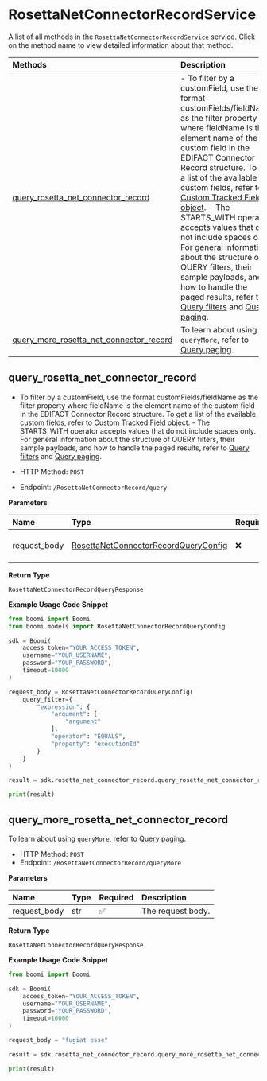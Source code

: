# RosettaNetConnectorRecordService

A list of all methods in the `RosettaNetConnectorRecordService` service. Click on the method name to view detailed information about that method.

| Methods                                                                             | Description                                                                                                                                                                                                                                                                                                                                                                                                                                                                                                                                                                                                                             |
| :---------------------------------------------------------------------------------- | :-------------------------------------------------------------------------------------------------------------------------------------------------------------------------------------------------------------------------------------------------------------------------------------------------------------------------------------------------------------------------------------------------------------------------------------------------------------------------------------------------------------------------------------------------------------------------------------------------------------------------------------- |
| [query_rosetta_net_connector_record](#query_rosetta_net_connector_record)           | - To filter by a customField, use the format customFields/fieldName as the filter property where fieldName is the element name of the custom field in the EDIFACT Connector Record structure. To get a list of the available custom fields, refer to [Custom Tracked Field object](#tag/CustomTrackedField). - The STARTS_WITH operator accepts values that do not include spaces only. For general information about the structure of QUERY filters, their sample payloads, and how to handle the paged results, refer to [Query filters](#section/Introduction/Query-filters) and [Query paging](#section/Introduction/Query-paging). |
| [query_more_rosetta_net_connector_record](#query_more_rosetta_net_connector_record) | To learn about using `queryMore`, refer to [Query paging](#section/Introduction/Query-paging).                                                                                                                                                                                                                                                                                                                                                                                                                                                                                                                                          |

## query_rosetta_net_connector_record

- To filter by a customField, use the format customFields/fieldName as the filter property where fieldName is the element name of the custom field in the EDIFACT Connector Record structure. To get a list of the available custom fields, refer to [Custom Tracked Field object](#tag/CustomTrackedField). - The STARTS_WITH operator accepts values that do not include spaces only. For general information about the structure of QUERY filters, their sample payloads, and how to handle the paged results, refer to [Query filters](#section/Introduction/Query-filters) and [Query paging](#section/Introduction/Query-paging).

- HTTP Method: `POST`
- Endpoint: `/RosettaNetConnectorRecord/query`

**Parameters**

| Name         | Type                                                                                      | Required | Description       |
| :----------- | :---------------------------------------------------------------------------------------- | :------- | :---------------- |
| request_body | [RosettaNetConnectorRecordQueryConfig](../models/RosettaNetConnectorRecordQueryConfig.md) | ❌       | The request body. |

**Return Type**

`RosettaNetConnectorRecordQueryResponse`

**Example Usage Code Snippet**

```python
from boomi import Boomi
from boomi.models import RosettaNetConnectorRecordQueryConfig

sdk = Boomi(
    access_token="YOUR_ACCESS_TOKEN",
    username="YOUR_USERNAME",
    password="YOUR_PASSWORD",
    timeout=10000
)

request_body = RosettaNetConnectorRecordQueryConfig(
    query_filter={
        "expression": {
            "argument": [
                "argument"
            ],
            "operator": "EQUALS",
            "property": "executionId"
        }
    }
)

result = sdk.rosetta_net_connector_record.query_rosetta_net_connector_record(request_body=request_body)

print(result)
```

## query_more_rosetta_net_connector_record

To learn about using `queryMore`, refer to [Query paging](#section/Introduction/Query-paging).

- HTTP Method: `POST`
- Endpoint: `/RosettaNetConnectorRecord/queryMore`

**Parameters**

| Name         | Type | Required | Description       |
| :----------- | :--- | :------- | :---------------- |
| request_body | str  | ✅       | The request body. |

**Return Type**

`RosettaNetConnectorRecordQueryResponse`

**Example Usage Code Snippet**

```python
from boomi import Boomi

sdk = Boomi(
    access_token="YOUR_ACCESS_TOKEN",
    username="YOUR_USERNAME",
    password="YOUR_PASSWORD",
    timeout=10000
)

request_body = "fugiat esse"

result = sdk.rosetta_net_connector_record.query_more_rosetta_net_connector_record(request_body=request_body)

print(result)
```

